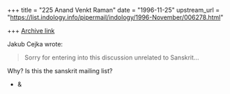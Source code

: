 +++
title = "225 Anand Venkt Raman"
date = "1996-11-25"
upstream_url = "https://list.indology.info/pipermail/indology/1996-November/006278.html"

+++
[Archive link](https://list.indology.info/pipermail/indology/1996-November/006278.html)

Jakub Cejka wrote:

>Sorry for entering into this discussion unrelated to Sanskrit...

Why?  Is this the sanskrit mailing list?

- &




